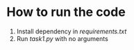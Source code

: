 <h1>How to run the code</h1>
<ol>
    <li>Install dependency in <i>requirements.txt</i></li>
    <li>Run <i>task1.py</i> with no arguments</li>
</ol>
